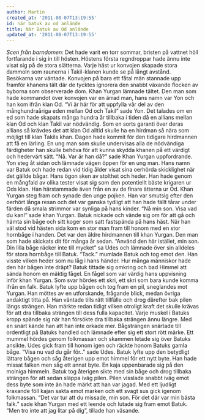 ```yaml
---
author: Martin
created_at: '2011-08-07T13:19:55'
id: när batuk av od anlände
title: När Batuk av Od anlände
updated_at: '2011-08-07T13:19:55'
---
```

*Scen från barndomen:* Det hade varit en torr sommar, bristen på vattnet höll fortfarande i sig in till hösten. Höstens första regndroppar hade ännu inte visat sig på de stora slätterna. Varje häst ur konvojen skapade stora dammoln som raunerna i Takil-klanen kunde se på långt avstånd. Besökarna var väntade. Konvojen på bara ett fåtal män stannade upp framför khanens tält där de tycktes ignorera den snabbt växande flocken av byborna som observerade dom. Khan Yurgan lämnade tältet. Den man som hade kommandot över konvojen var en ärrad man, hans namn var Yon och han kom ifrån klan Od. “Vi är här för att uppfylla vår del av den månghundraåriga eden mellan Od och Takil” sade Yon. Det talades om en ed som hade skapats många hundra år tillbaka i tiden då en allians mellan klan Od och klan Takil var nödvändig. Som en sorts garanti över deras allians så krävdes det att klan Od alltid skulle ha en hirdman så nära som möjligt till klan Takils khan. Dagen hade kommit för den tidigare hirdmannen att få en lärling. En ung man som skulle undervisas alla de nödvändiga färdigheter han skulle behöva för att kunna skydda khanen på ett värdigt och hedervärt sätt. “Nå. Var är han då?” sade Khan Yurgan uppfordrande. Yon steg åt sidan och lämnade vägen öppen för en ung man. Hans namn var Batuk och hade redan vid tidig ålder visat sina oerhörda skicklighet när det gällde bågar. Hans ögon sken av stolthet och heder. Han hade genom en mångfald av olika tester visat sig som den potentiellt bäste krigaren ur Ods klan. Han härstammade även från en av de finare ätterna ur Od. Khan Yurgan steg fram och synade den unge pojken. Han var smutsig efter den oerhört långa resan och det var ganska tydligt att han hade fällt tårar under färden då smala strimmor var synliga på hans kinder. “Nå min son. Visa vad du kan!” sade khan Yurgan. Batuk nickade och vände sig om för att gå och hämta sin båge och sitt koger som satt fastspända på hans häst. När han väl stod vid hästen sida kom en stor man fram till honom med en stor hornbåge i handen. Det var den äldre hirdmannen till khan Yurgan. Den man som hade skickats dit för många år sedan. “Använd den här istället, min son. Din lilla båge räcker inte till mycket” sa Udes och lämnade över sin alldeles för stora hornbåge till Batuk. “Tack.” mumlade Batuk och tog emot den. Han visste vilken heder som nu låg i hans händer. Hur många människor hade den här bågen inte dräpt? Batuk tittade sig omkring och bad Himmel att sända honom en mäktig fågel. En fågel som var värdig hans uppvisning inför khan Yurgan. Som svar hördes ett skri, ett skri som bara kunde komma ifrån en falk. Batuk lyfte upp bågen och tog fram en pil, sneglandes mot Yurgan. Han möttes av en utforskande, frågande blick, medan övriga andaktigt titta på. Han väntade tills rätt tillfälle och drog därefter bak pilen längs strängen. Han märkte redan tidigt vilken otroligt kraft det skulle krävas för att dra tillbaka strängen till dess fulla kapacitet. Varje muskel i Batuks kropp spände sig när han försökte dra tillbaka strängen ännu längre. Med en snärt kände han att han inte orkade mer. Bågsträngen snärtade till ordentligt på Batuks handled och lämnade efter sig ett stort rött märke. Ett mummel hördes genom folkmassan och skammen letade sig över Batuks ansikte. Udes gick fram till honom igen och räckte honom Batuks gamla båge. “Visa nu vad du går för..” sade Udes. Batuk lyfte upp den betydligt lättare bågen och såg återigen upp emot himmel för ett nytt byte. Han hade missat falken men såg ett annat byte. En kaja uppenbarade sig på den molniga himmeln. Batuk tog återigen sikte med sin båge och drog tillbaka strängen för att sedan släppa iväg pilen. Pilen visslade snabbt iväg emot dess byte som inte än hade märkt att han var jagad. Med ett ljudligt kraxande föll kajan sakta emot marken och ett svagt sus gick igenom folkmassan. “Det var tur att du missade, min son. För det där var min bästa falk.” sade khan Yurgan med ett leende och lutade sig fram emot Batuk. “Men tro inte att jag litar på dig”, tillade han väsande.